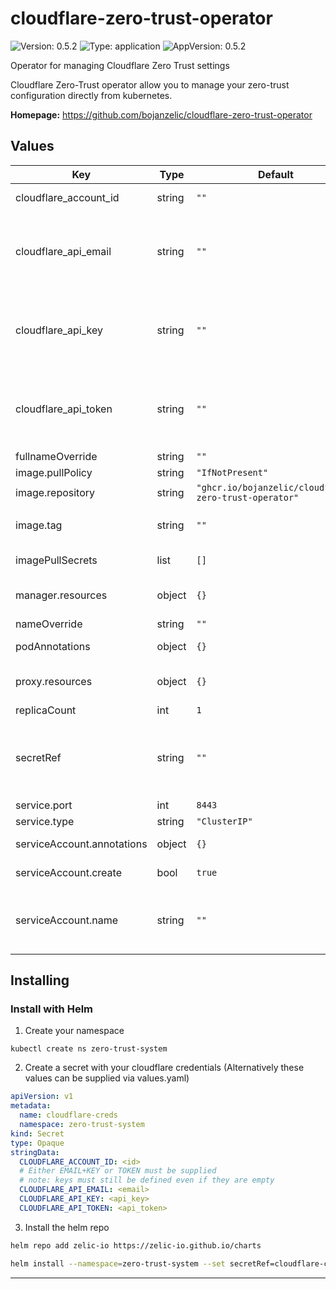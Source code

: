 # cloudflare-zero-trust-operator

![Version: 0.5.2](https://img.shields.io/badge/Version-0.5.2-informational?style=flat-square) ![Type: application](https://img.shields.io/badge/Type-application-informational?style=flat-square) ![AppVersion: 0.5.2](https://img.shields.io/badge/AppVersion-0.5.2-informational?style=flat-square)

Operator for managing Cloudflare Zero Trust settings

Cloudflare Zero-Trust operator allow you to manage your zero-trust configuration directly from kubernetes.

**Homepage:** <https://github.com/bojanzelic/cloudflare-zero-trust-operator>

## Values

| Key | Type | Default | Description |
|-----|------|---------|-------------|
| cloudflare_account_id | string | `""` | Cloudflare Account ID - required (or set secretRef) |
| cloudflare_api_email | string | `""` | Cloudflare API Email - required (one of cloudflare_api_token or cloudflare_api_key + cloudflare_api_email) (or set secretRef) |
| cloudflare_api_key | string | `""` | API Key from cloudflare - required (one of cloudflare_api_token or cloudflare_api_key + cloudflare_api_email) (or set secretRef) |
| cloudflare_api_token | string | `""` | Cloudflare API Token - required (one of cloudflare_api_token or cloudflare_api_key + cloudflare_api_email) (or set secretRef) |
| fullnameOverride | string | `""` | override name for helm chart |
| image.pullPolicy | string | `"IfNotPresent"` | manager pullPolicy |
| image.repository | string | `"ghcr.io/bojanzelic/cloudflare-zero-trust-operator"` | manager image repo |
| image.tag | string | `""` | Overrides the image tag whose default is the chart appVersion. |
| imagePullSecrets | list | `[]` | config reference for pulling containers |
| manager.resources | object | `{}` | limits & requests(cpu & memory) to apply to the manager container |
| nameOverride | string | `""` | override name for helm chart |
| podAnnotations | object | `{}` | annotations to add to the pod |
| proxy.resources | object | `{}` | limits & requests(cpu & memory) to apply to the manager container |
| replicaCount | int | `1` | number of replicas to run |
| secretRef | string | `""` | name of the secret that contains the following keys: CLOUDFLARE_ACCOUNT_ID, CLOUDFLARE_API_KEY, CLOUDFLARE_API_EMAIL, CLOUDFLARE_API_TOKEN |
| service.port | int | `8443` | port of service |
| service.type | string | `"ClusterIP"` | type of service |
| serviceAccount.annotations | object | `{}` | Annotations to add to the service account |
| serviceAccount.create | bool | `true` | Specifies whether a service account should be created |
| serviceAccount.name | string | `""` | The name of the service account to use. If not set and create is true, a name is generated using the fullname template |

## Installing

### Install with Helm

1) Create your namespace
```
kubectl create ns zero-trust-system
```

2) Create a secret with your cloudflare credentials (Alternatively these values can be supplied via values.yaml)

```yaml
apiVersion: v1
metadata:
  name: cloudflare-creds
  namespace: zero-trust-system
kind: Secret
type: Opaque
stringData:
  CLOUDFLARE_ACCOUNT_ID: <id>
  # Either EMAIL+KEY or TOKEN must be supplied
  # note: keys must still be defined even if they are empty
  CLOUDFLARE_API_EMAIL: <email>
  CLOUDFLARE_API_KEY: <api_key>
  CLOUDFLARE_API_TOKEN: <api_token>
```

3) Install the helm repo

```bash
helm repo add zelic-io https://zelic-io.github.io/charts

helm install --namespace=zero-trust-system --set secretRef=cloudflare-creds cloudflare-zero-trust-operator zelic-io/cloudflare-zero-trust-operator
```

---
